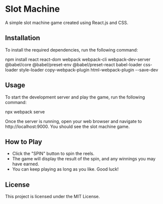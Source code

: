# Slot Machine

A simple slot machine game created using React.js and CSS.

## Installation

To install the required dependencies, run the following command:

npm install react react-dom webpack webpack-cli webpack-dev-server @babel/core @babel/preset-env @babel/preset-react babel-loader css-loader style-loader copy-webpack-plugin html-webpack-plugin --save-dev


## Usage

To start the development server and play the game, run the following command:

npx webpack serve


Once the server is running, open your web browser and navigate to http://localhost:9000. You should see the slot machine game.

## How to Play

- Click the "SPIN" button to spin the reels.
- The game will display the result of the spin, and any winnings you may have earned.
- You can keep playing as long as you like. Good luck!

## License

This project is licensed under the MIT License.